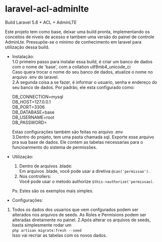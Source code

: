 # laravel-acl-adminlte
Build Laravel 5.8 + ACL + AdminLTE

Este projeto tem como base, deixar uma build pronta, implementando os conceitos de niveis de acesso e tambem uma versão do painel de controle AdminLte. Pressupõe-se o minimo de conhecimento em laravel para utilização dessa build.


* Instalação:  
  1.O primeiro passo para instalar essa build, é criar um banco de dados com o nome de 'base', com a collation utf8mb4_unicode_ci  
  Caso quera trocar o nome do seu banco de dados, atualize o nome no arquivo .env do laravel.  
  2.A segunda coisa a se fazer, é informar o usuario, senha e endereço do seu banco de dados. Por padrão, ele esta configurado como:    
  
  DB_CONNECTION=mysql  
  DB_HOST=127.0.0.1  
  DB_PORT=3306  
  DB_DATABASE=base  
  DB_USERNAME=root  
  DB_PASSWORD=  
    
  Estas configurações também são feitas no arquivo .env  
  3.Dentro do projeto, tem uma pasta chamada sql. Exporte esse arquivo pra sua base de dados. Ele contem as tabelas necessarias para o funcioanmento do sistema de permissões.
   
* Utilização:  
  1. Dentro de arquivos .blade:  
  Em arquivos .blade, você pode usar a diretiva `@can('permissao')`. 
  2. Nos controllers:  
  Você pode usar o metodo authorize `$this->authorize('permissao)`.
  
    
    Ps: Estes são os exemplos mais simples.
    
* Configurações:  
 1. Todos os dados dos usuarios que vem confgurados podem ser alterados nos arquivos de seeds. As Roles e Permisions podem ser alteradas diretamente no painel.
 2.Após alterar os arquivos de seeds, basta simplesmente rodar um  
 `php artisan migrate:fresh --seed`  
 Isso vai recriar as tabelas com os novos dados.
